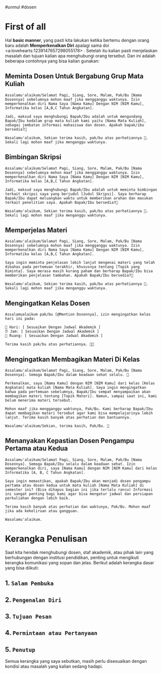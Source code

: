 #unmul #dosen
# First of all

Hal **basic manner**,  yang pasti kita lakukan ketika bertemu dengan orang baru adalah **Memperkenalkan Diri** apalagi sama doi <a:lovehearts:1239147657298055178> . Setelah itu kalian pasti menjelaskan masalah dan tujuan kalian apa menghubungi orang tersebut. Dan ini adalah beberapa contohnya yang bisa kalian gunakan:

## Meminta Dosen Untuk Bergabung Grup Mata Kuliah

```
Assalamu'alaikum/Selamat Pagi, Siang, Sore, Malam, Pak/Bu [Nama Dosennya] sebelumnya mohon maaf jika mengganggu waktunya. Izin memperkenalkan diri Nama Saya [Nama Kamu] Dengan NIM [NIM Kamu], Informatika kelas [A,B,C Tahun Angkatan].

Jadi, maksud saya menghubungi Bapak/Ibu adalah untuk mengundang Bapak/Ibu kedalam grup mata kuliah kami yaitu [Nama Mata Kuliah], sebagai jembatan informasi mahasiswa dan dosen. Apakah bapak/ibu bersedia?🙏 

Wasalamu'alaikum, Sekian terima kasih, pak/bu atas perhatiannya 🙏. Sekali lagi mohon maaf jika menganggu waktunya.
```
## Bimbingan Skripsi
```
Assalamu'alaikum/Selamat Pagi, Siang, Sore, Malam, Pak/Bu [Nama Dosennya] sebelumnya mohon maaf jika mengganggu waktunya. Izin memperkenalkan diri Nama Saya [Nama Kamu] Dengan NIM [NIM Kamu], Informatika kelas [A,B,C Tahun Angkatan].

Jadi, maksud saya menghubungi Bapak/Ibu adalah untuk meminta bimbingan terkait skripsi saya yang berjudul [Judul Skripsi]. Saya berharap Bapak/Ibu dapat meluangkan waktu untuk memberikan arahan dan masukan terkait penelitian saya. Apakah Bapak/Ibu bersedia?🙏

Wasalamu'alaikum, Sekian terima kasih, pak/bu atas perhatiannya 🙏. Sekali lagi mohon maaf jika menganggu waktunya.
```

## Memperjelas Materi 
```
Assalamu'alaikum/Selamat Pagi, Siang, Sore, Malam, Pak/Bu [Nama Dosennya] sebelumnya mohon maaf jika mengganggu waktunya. Izin memperkenalkan diri Nama Saya [Nama Kamu] Dengan NIM [NIM Kamu], Informatika kelas [A,B,C Tahun Angkatan].

Saya ingin meminta penjelasan lebih lanjut mengenai materi yang telah dibahas pada pertemuan terakhir, khususnya tentang [Topik yang Diminta]. Saya merasa masih kurang paham dan berharap Bapak/Ibu bisa memberikan penjelasan tambahan. Apakah Bapak/Ibu bersedia?🙏

Wasalamu'alaikum, Sekian terima kasih, pak/bu atas perhatiannya 🙏. Sekali lagi mohon maaf jika menganggu waktunya.
```

## Mengingatkan Kelas Dosen
```
Assalamualaikum pak/bu [@Mention Dosennya], izin mengingatkan kelas hari ini pada:

📅 Hari: [ Sesuaikan Dengan Jadwal Akademik ]
⏰ Jam: [ Sesuaikan Dengan Jadwal Akademik ]
🚪 Ruang: [ Sesuaikan Dengan Jadwal Akademik ]

Terima kasih pak/bu atas perhatiannya. 🙏🏻
```

## Mengingatkan Membagikan Materi Di Kelas
```
Assalamu'alaikum/Selamat Pagi, Siang, Sore, Malam, Pak/Bu [Nama Dosennya]. Semoga Bapak/Ibu dalam keadaan sehat selalu. 🙏

Perkenalkan, saya [Nama Kamu] dengan NIM [NIM Kamu] dari kelas [Kelas Angkatan] mata kuliah [Nama Mata Kuliah]. Saya ingin mengingatkan bahwa pada pertemuan sebelumnya, Bapak/Ibu sempat menyampaikan akan membagikan materi tentang [Topik Materi]. Namun, sampai saat ini, kami belum menerima materi tersebut.

Mohon maaf jika mengganggu waktunya, Pak/Bu. Kami berharap Bapak/Ibu dapat membagikan materi tersebut agar kami bisa mempelajarinya lebih lanjut. Terima kasih banyak atas perhatian dan bantuannya.

Wasalamu'alaikum/Sekian, terima kasih, Pak/Bu. 🙏
```

## Menanyakan Kepastian Dosen Pengampu Pertama atau Kedua

```
Assalamu'alaikum/Selamat Pagi, Siang, Sore, Malam, Pak/Bu [Nama Dosennya]. Semoga Bapak/Ibu selalu dalam keadaan sehat. Izin memperkenalkan diri, saya [Nama Kamu] dengan NIM [NIM Kamu] dari kelas Informatika [A, B, C Tahun Angkatan].

Saya ingin memastikan, apakah Bapak/Ibu akan menjadi dosen pengampu pertama atau dosen kedua untuk mata kuliah [Nama Mata Kuliah] di semester ini? (Bisa dihapus bagian ini jika terlalu rancu) Informasi ini sangat penting bagi kami agar bisa mengatur jadwal dan persiapan perkuliahan dengan lebih baik.

Terima kasih banyak atas perhatian dan waktunya, Pak/Bu. Mohon maaf jika ada kekeliruan atau gangguan.

Wasalamu'alaikum.
```
# Kerangka Penulisan

Saat kita hendak menghubungi dosen, staf akademik, atau pihak lain yang berhubungan dengan institusi pendidikan, penting untuk mengikuti kerangka komunikasi yang sopan dan jelas. Berikut adalah kerangka dasar yang bisa diikuti:

## 1. `Salam Pembuka`
## 2. `Pengenalan Diri`
## 3. `Tujuan Pesan`
## 4. `Permintaan atau Pertanyaan`
## 5. `Penutup`

Semua kerangka yang saya sebutkan, masih perlu disesuaikan dengan kondisi atau masalah yang kalian sedang hadapi.
